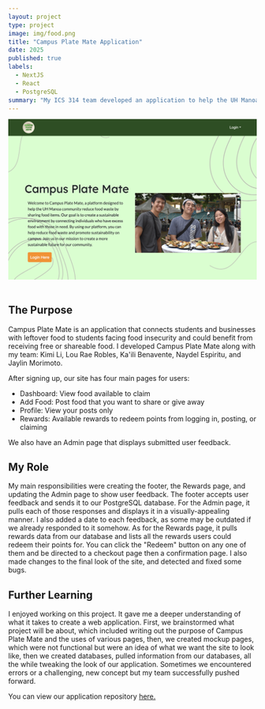 ```yaml
---
layout: project
type: project
image: img/food.png
title: "Campus Plate Mate Application"
date: 2025
published: true
labels:
  - NextJS
  - React
  - PostgreSQL
summary: "My ICS 314 team developed an application to help the UH Manoa community reduce food waste."
---
```


<div class="text-center p-4">
    <img width="600px" src="../img/plate-mate-home.png" class="img-thumbnail" alt="Campus Plate Mate Home Page (Before Login)" >
</div>
<br>

## The Purpose
Campus Plate Mate is an application that connects students and businesses with leftover food to students facing food insecurity and could benefit from receiving free or shareable food. I developed Campus Plate Mate along with my team: Kimi Li, Lou Rae Robles, Ka'ili Benavente, Naydel Espiritu, and Jaylin Morimoto.

After signing up, our site has four main pages for users:
- Dashboard: View food available to claim
- Add Food: Post food that you want to share or give away
- Profile: View your posts only
- Rewards: Available rewards to redeem points from logging in, posting, or claiming

We also have an Admin page that displays submitted user feedback.

## My Role
My main responsibilities were creating the footer, the Rewards page, and updating the Admin page to show user feedback. The footer accepts user feedback and sends it to our PostgreSQL database. For the Admin page, it pulls each of those responses and displays it in a visually-appealing manner. I also added a date to each feedback, as some may be outdated if we already responded to it somehow. As for the Rewards page, it pulls rewards data from our database and lists all the rewards users could redeem their points for. You can click the "Redeem" button on any one of them and be directed to a checkout page then a confirmation page. I also made changes to the final look of the site, and detected and fixed some bugs.  

## Further Learning

I enjoyed working on this project. It gave me a deeper understanding of what it takes to create a web application. First, we brainstormed what project will be about, which included writing out the purpose of Campus Plate Mate and the uses of various pages, then, we created mockup pages, which were not functional but were an idea of what we want the site to look like, then we created databases, pulled information from our databases, all the while tweaking the look of our application. Sometimes we encountered errors or a challenging, new concept but my team successfully pushed forward.

You can view our application repository [here.](https://github.com/campusplatemate/application)
